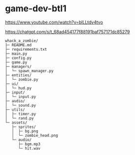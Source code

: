 ﻿# game-dev-btl1
 
https://www.youtube.com/watch?v=blLLtdv4tvo

https://chatgpt.com/s/t_68ad454177f88191baf757171dc85279
```
whack_a_zombie/
├─ README.md
├─ requirements.txt
├─ main.py
├─ config.py
├─ game.py
├─ managers/
│  └─ spawn_manager.py
├─ entities/
│  └─ zombie.py
├─ ui/
│  └─ hud.py
├─ input/
│  └─ input.py
├─ audio/
│  └─ sound.py
├─ utils/
│  ├─ timer.py
│  └─ rand.py
└─ assets/
   ├─ sprites/
   │  ├─ bg.png
   │  └─ zombie_head.png
   └─ audio/
      ├─ bgm.mp3
      └─ hit.wav

```
